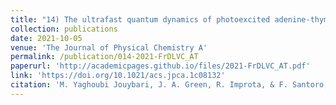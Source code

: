 ```yaml
---
title: "14) The ultrafast quantum dynamics of photoexcited adenine-thymine basepair investigated with a fragment-based diabatisation and a linear vibronic coupling model"
collection: publications
date: 2021-10-05
venue: 'The Journal of Physical Chemistry A'
permalink: /publication/014-2021-FrDLVC_AT
paperurl: 'http://academicpages.github.io/files/2021-FrDLVC_AT.pdf'
link: 'https://doi.org/10.1021/acs.jpca.1c08132'
citation: 'M. Yaghoubi Jouybari, J. A. Green, R. Improta, & F. Santoro, &quot;The ultrafast quantum dynamics of photoexcited adenine-thymine basepair investigated with a fragment-based diabatisation and a linear vibronic coupling model&quot;, <i>J. Phys. Chem. A</i>, 2021, <b>125</b>, 8912'
---
```

